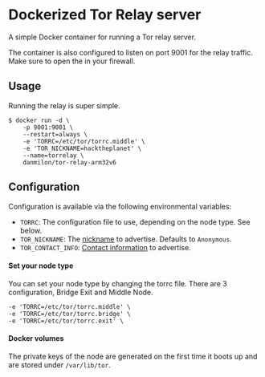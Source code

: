 # Dockerized Tor Relay server

A simple Docker container for running a Tor relay server.

The container is also configured to listen on port 9001 for the relay
traffic. Make sure to open the in your firewall.

## Usage

Running the relay is super simple.

    $ docker run -d \
        -p 9001:9001 \
        --restart=always \
        -e 'TORRC=/etc/tor/torrc.middle' \
        -e 'TOR_NICKNAME=hacktheplanet' \
        --name=torrelay \
        danmilon/tor-relay-arm32v6

## Configuration

Configuration is available via the following environmental variables:

* `TORRC`: The configuration file to use, depending on the node type. See below.
* `TOR_NICKNAME`: The [nickname] to advertise. Defaults to `Anonymous`.
* `TOR_CONTACT_INFO`: [Contact information] to advertise.

#### Set your node type

You can set your node type by changing the torrc file.
There are 3 configuration, Bridge Exit and Middle Node.

    -e 'TORRC=/etc/tor/torrc.middle' \
    -e 'TORRC=/etc/tor/torrc.bridge' \
    -e 'TORRC=/etc/tor/torrc.exit' \

#### Docker volumes

The private keys of the node are generated on the first time it boots up and
are stored under `/var/lib/tor`.


[nickname]: https://www.torproject.org/docs/tor-manual.html.en#Nickname
[Contact information]: https://www.torproject.org/docs/tor-manual.html.en#ContactInfo
